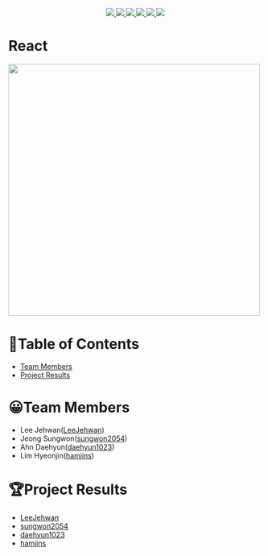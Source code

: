 <p align="center"> 
    <a href="https://github.com/Alpha-ka-JS/React/graphs/contributors" alt="Contributors">
        <img src="https://img.shields.io/github/contributors/Alpha-ka-js/React?&color=brightgreen" />
    </a>
    <a href="#" alt="Languages">
        <img src="https://img.shields.io/github/languages/count/Alpha-ka-JS/React?&color=brightgreen" />
    </a>
    <a href="#" alt="TopLanguages">
        <img src="https://img.shields.io/github/languages/top/Alpha-ka-JS/React?&color=brightgreen" />
    </a>
    <a href="#">
        <img src="https://img.shields.io/github/repo-size/Alpha-ka-JS/React" />
    </a>
    <a href="https://github.com/Alpha-ka-JS/Vanilla-JS/pulse">
        <img src="https://img.shields.io/github/commit-activity/m/Alpha-ka-JS/React">
    </a>
    <a href="#">
        <img src="https://img.shields.io/github/last-commit/Alpha-ka-JS/React">
    </a>
</p>

# React

<img src="https://user-images.githubusercontent.com/43315929/110338384-47894800-806a-11eb-87c0-0fc0961d9bd1.png" width="500">


# 📝Table of Contents

* [Team Members](#team-members)
* [Project Results](#project-result) 

# <a name="team-members"></a>😀Team Members

* Lee Jehwan([LeeJehwan](https://github.com/LeeJehwan))
* Jeong Sungwon([sungwon2054](https://github.com/sungwon2054))
* Ahn Daehyun([daehyun1023](https://github.com/daehyun1023))
* Lim Hyeonjin([hamjins](https://github.com/hamjins))

# <a name="project-result"></a>🏆Project Results

* [LeeJehwan](https://alpha-ka-js.github.io/React/LeeJehwan/)
* [sungwon2054](https://alpha-ka-js.github.io/React/sungwon2054/)
* [daehyun1023](https://alpha-ka-js.github.io/React/daehyun1023/)
* [hamjins](https://alpha-ka-js.github.io/React/hamjins/)

